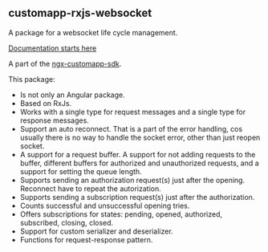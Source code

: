 ## customapp-rxjs-websocket

A package for a websocket life cycle management.

[Documentation starts here](https://custom-app.github.io/ngx-customapp-sdk/interfaces/packages_rxjs_websocket_src.WebSocketControllerConfig.html)

A part of the [ngx-customapp-sdk](https://custom-app.github.io/ngx-customapp-sdk/).

This package:

- Is not only an Angular package.
- Based on RxJs.
- Works with a single type for request messages and a single type for response messages.
- Support an auto reconnect. That is a part of the error handling, cos usually there is no way to handle the socket
  error, other than just reopen socket.
- A support for a request buffer. A support for not adding requests to the buffer, different buffers for authorized and
  unauthorized requests, and a support for setting the queue length.
- Supports sending an authorization request(s) just after the opening. Reconnect have to repeat the autorization.
- Supports sending a subscription request(s) just after the authorization.
- Counts successful and unsuccessful opening tries.
- Offers subscriptions for states: pending, opened, authorized, subscribed, closing, closed.
- Support for custom serializer and deserializer.
- Functions for request-response pattern.
